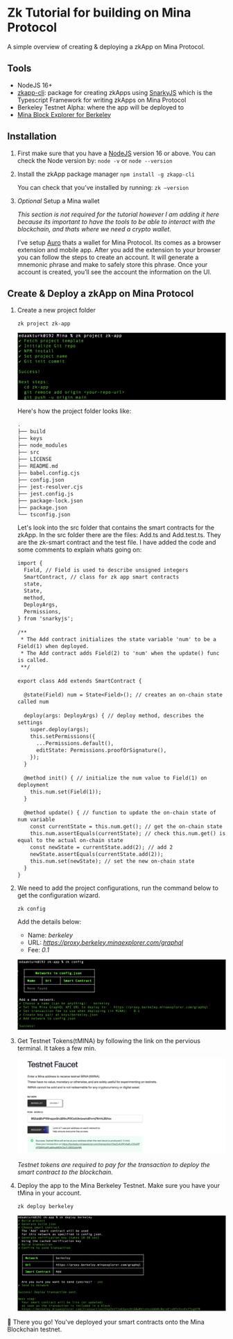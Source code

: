 # Zk Tutorial for building on Mina Protocol

A simple overview of creating & deploying a zkApp on Mina Protocol.

## Tools

- NodeJS 16+
- [zkapp-cli](https://www.npmjs.com/package/zkapp-cli): package for creating zkApps using [SnarkyJS](https://docs.minaprotocol.com/zkapps/snarkyjs-reference) which is the Typescript Framework for writing zkApps on Mina Protocol
- Berkeley Testnet Alpha: where the app will be deployed to
- [Mina Block Explorer for Berkeley](https://berkeley.minaexplorer.com/)

## Installation

1. First make sure that you have a [NodeJS](https://nodejs.org/en/) version 16 or above.
    You can check the Node version by:
    ```node -v``` or ```node --version```

2. Install the zkApp package manager
    ```npm install -g zkapp-cli```

    You can check that you’ve installed by running:
    ```zk —version```

3. *Optional* Setup a Mina wallet

    *This section is not required for the tutorial however I am adding it here because its important to have the tools to be able to interact with the blockchain, and thats where we need a crypto wallet.*

    I’ve setup [Auro](https://www.aurowallet.com/) thats a wallet for Mina Protocol. Its comes as a browser extension and mobile app.
    After you add the extension to your browser you can follow the steps to create an account. It will generate a mnemonic phrase and make to safely store this phrase. Once your account is created, you’ll see the account the information on the UI.

## Create & Deploy a zkApp on Mina Protocol

1. Create a new project folder

    ```
    zk project zk-app
    ```

    ![create-zk-app](https://github.com/edakturk14/zk-tutorial/blob/13dbd5cc5df91324e39461f1745f5b15c593add5/IMAGES/create-zk-app.png)

    Here's how the project folder looks like:

    ```
    .
    ├── build
    ├── keys
    ├── node_modules
    ├── src
    ├── LICENSE
    ├── README.md
    ├── babel.config.cjs
    ├── config.json
    ├── jest-resolver.cjs
    ├── jest.config.js
    ├── package-lock.json
    ├── package.json
    └── tsconfig.json
    ```

    Let's look into the src folder that contains the smart contracts for the zkApp. In the src folder there are the files: Add.ts and Add.test.ts. They are the zk-smart contract and the test file.
    I have added the code and some comments to explain whats going on:

    ```
    import {
      Field, // Field is used to describe unsigned integers 
      SmartContract, // class for zk app smart contracts
      state,
      State,
      method,
      DeployArgs,
      Permissions,
    } from 'snarkyjs';

    /**
     * The Add contract initializes the state variable 'num' to be a Field(1) when deployed.
     * The Add contract adds Field(2) to 'num' when the update() func is called. 
     **/

    export class Add extends SmartContract {

      @state(Field) num = State<Field>(); // creates an on-chain state called num

      deploy(args: DeployArgs) { // deploy method, describes the settings 
        super.deploy(args);
        this.setPermissions({
          ...Permissions.default(),
          editState: Permissions.proofOrSignature(),
        });
      }

      @method init() { // initialize the num value to Field(1) on deployment
        this.num.set(Field(1));
      }

      @method update() { // function to update the on-chain state of num variable 
        const currentState = this.num.get(); // get the on-chain state 
        this.num.assertEquals(currentState); // check this.num.get() is equal to the actual on-chain state
        const newState = currentState.add(2); // add 2 
        newState.assertEquals(currentState.add(2)); 
        this.num.set(newState); // set the new on-chain state 
      }
    }
    ```
    
2. We need to add the project configurations, run the command below to get the configuration wizard.

    ```
    zk config
    ```
    Add the details below:

    - Name: *berkeley*
    - URL: *https://proxy.berkeley.minaexplorer.com/graphql*
    - Fee: *0.1*

    ![zk-config](https://github.com/edakturk14/zk-tutorial/blob/13dbd5cc5df91324e39461f1745f5b15c593add5/IMAGES/zk-config.png)

3. Get Testnet Tokens(tMINA) by following the link on the pervious terminal. It takes a few min.

    ![testnet-tokens](https://github.com/edakturk14/zk-tutorial/blob/13dbd5cc5df91324e39461f1745f5b15c593add5/IMAGES/testnet-tokens.png)

    *Testnet tokens are required to pay for the transaction to deploy the smart contract to the blockchain.*

4. Deploy the app to the Mina Berkeley Testnet. Make sure you have your tMina in your account.

    ```
    zk deploy berkeley
    ```
    ![deploy-app](https://github.com/edakturk14/zk-tutorial/blob/13dbd5cc5df91324e39461f1745f5b15c593add5/IMAGES/deploy-app.png)

🎉 There you go! You've deployed your smart contracts onto the Mina Blockchain testnet.
